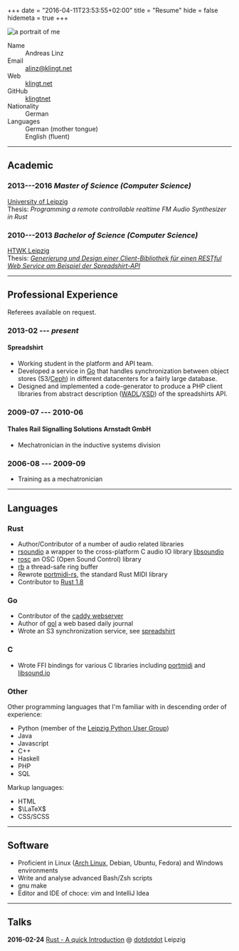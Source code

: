 +++
date = "2016-04-11T23:53:55+02:00"
title = "Resume"
hide = false
hidemeta = true
+++

<img alt="a portrait of me" class="application-photo" src="/imgs/portrait_wide.jpg" />

<dl class="resume">
<dt>Name</dt><dd>Andreas Linz</dd>
<dt>Email</dt><dd><a href="mailto:alinz@klingt.net">alinz@klingt.net</a></dd>
<dt>Web</dt><dd><a href="https://www.klingt.net">klingt.net</a></dd>
<dt>GitHub</dt><dd><a href="https://github.com/klingtnet">klingtnet</a></dd>
<dt>Nationality</dt><dd>German</dd>
<dt>Languages</dt><dd>German (mother tongue)</br>English (fluent)</dd>
</dl>

---

## Academic

### 2013---2016 *Master of Science (Computer Science)*
[University of Leipzig](http://www.uni-leipzig.de/)  
Thesis: *Programming a remote controllable realtime FM Audio Synthesizer in Rust*

### 2010---2013 *Bachelor of Science (Computer Science)*
[HTWK Leipzig](https://www.htwk-leipzig.de/)  
Thesis: *[Generierung und Design einer Client-Bibliothek für einen RESTful Web Service am Beispiel der Spreadshirt-API](https://github.com/klingtnet/bachelorthesis/raw/master/output/thesis.pdf)*

---

## Professional Experience

Referees available on request.

### 2013-02 --- *present*

#### Spreadshirt

- Working student in the platform and API team.
- Developed a service in [Go](https://golang.org/) that handles synchronization between object stores (S3/[Ceph](http://ceph.com/)) in different datacenters for a fairly large database.
- Designed and implemented a code-generator to produce a PHP client libraries from abstract description ([WADL](https://en.wikipedia.org/wiki/Web_Application_Description_Language)/[XSD](https://en.wikipedia.org/wiki/XML_Schema_(W3C))) of the spreadshirts API.

### 2009-07 --- 2010-06

#### Thales Rail Signalling Solutions Arnstadt GmbH

- Mechatronician in the inductive systems division

### 2006-08 --- 2009-09

- Training as a mechatronician

---

## Languages

### Rust

- Author/Contributor of a number of audio related libraries
- [rsoundio](https://github.com/klingtnet/rsoundio) a wrapper to the cross-platform C audio IO library [libsoundio](http://libsound.io/)
- [rosc](https://github.com/klingtnet/rosc) an OSC (Open Sound Control) library
- [rb](https://github.com/klingtnet/rb) a thread-safe ring buffer
- Rewrote [portmidi-rs](https://github.com/musitdev/portmidi-rs), the standard Rust MIDI library
- Contributor to [Rust 1.8](http://blog.rust-lang.org/2016/04/14/Rust-1.8.html)

### Go

- Contributor of the [caddy webserver](https://github.com/mholt/caddy)
- Author of [gol](https://github.com/klingtnet/gol) a web based daily journal
- Wrote an S3 synchronization service, see [spreadshirt](#spreadshirt)

### C

- Wrote FFI bindings for various C libraries including [portmidi](http://portmedia.sourceforge.net/portmidi/) and [libsound.io](http://libsound.io/)

### Other

Other programming languages that I'm familiar with in descending order of experience:

- Python (member of the [Leipzig Python User Group](https://github.com/LPUG))
- Java
- Javascript
- C++
- Haskell
- PHP
- SQL

Markup languages:

- HTML
- $\LaTeX$
- CSS/SCSS

---

## Software

- Proficient in Linux ([Arch Linux](https://www.archlinux.org/), Debian, Ubuntu, Fedora) and Windows environments
- Write and analyse advanced Bash/Zsh scripts
- gnu make
- Editor and IDE of choce: vim and IntelliJ Idea

---

## Talks

**2016-02-24**  [Rust - A quick Introduction](https://files.klingt.net/slides/dotdotdot-Rust.html) @ [dotdotdot](https://heartheartheart.club/dots/01.html) Leipzig
